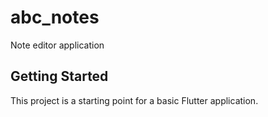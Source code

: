 # abc_notes

Note editor application

## Getting Started

This project is a starting point for a basic Flutter application.

